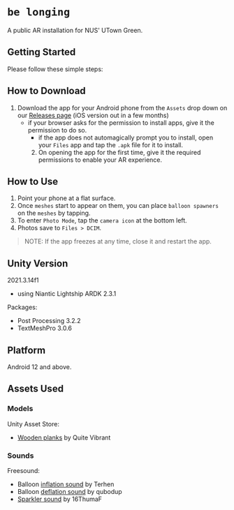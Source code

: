 # `be longing`

A public AR installation for NUS' UTown Green.

## Getting Started

Please follow these simple steps:

## How to Download

1. Download the app for your Android phone from the `Assets` drop down on our [Releases page](https://github.com/ianfromdover/utown-green-ar/releases) (iOS version out in a few months)
    - if your browser asks for the permission to install apps, give it the permission to do so.
        - if the app does not automagically prompt you to install, open your `Files` app and tap the `.apk` file for it to install.
        2. On opening the app for the first time, give it the required permissions to enable your AR experience.

## How to Use

1. Point your phone at a flat surface. 
2. Once `meshes` start to appear on them, you can place `balloon spawners` on the `meshes` by tapping.
3. To enter `Photo Mode`, tap the `camera icon` at the bottom left.
4. Photos save to `Files > DCIM`.

> NOTE: If the app freezes at any time, close it and restart the app.

## Unity Version
2021.3.14f1
- using Niantic Lightship ARDK 2.3.1

Packages:
- Post Processing 3.2.2
- TextMeshPro 3.0.6

## Platform
Android 12 and above.

## Assets Used
### Models
Unity Asset Store:
- [Wooden planks](https://assetstore.unity.com/packages/3d/props/shed-tools-bridge-and-fences-104216) by Quite Vibrant

### Sounds
Freesound:
- Balloon [inflation sound](https://freesound.org/people/Terhen/sounds/234211/) by Terhen
- Balloon [deflation sound](https://freesound.org/people/qubodup/sounds/221508/) by qubodup
- [Sparkler sound](https://freesound.org/people/16FThumaF/sounds/499025/) by 16ThumaF

